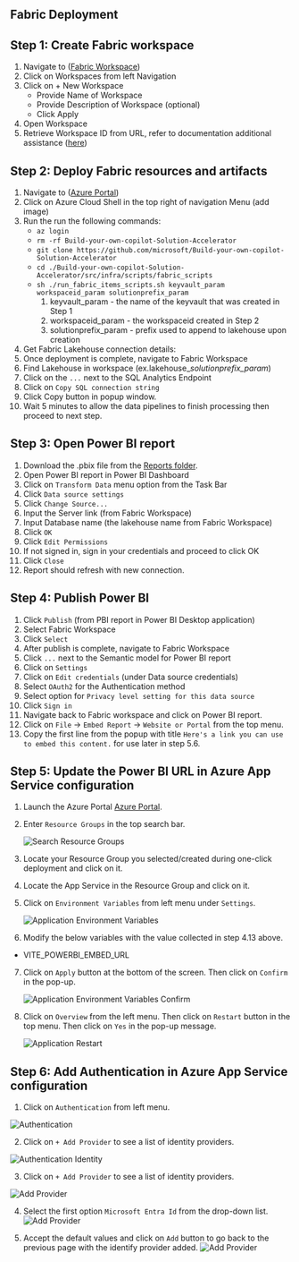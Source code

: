## Fabric Deployment
## Step 1: Create Fabric workspace
1.  Navigate to ([Fabric Workspace](https://app.fabric.microsoft.com/))
2.  Click on Workspaces from left Navigation
3.  Click on + New Workspace
      - Provide Name of Workspace 
      - Provide Description of Workspace (optional)
      - Click Apply
4.  Open Workspace
5.  Retrieve Workspace ID from URL, refer to documentation additional assistance ([here](https://learn.microsoft.com/en-us/fabric/admin/portal-workspace#identify-your-workspace-id))

## Step 2: Deploy Fabric resources and artifacts
1.   Navigate to ([Azure Portal](https://portal.azure.com/))
2.   Click on Azure Cloud Shell in the top right of navigation Menu (add image)
3.   Run the run the following commands:  
      - ```az login``` 
      - ```rm -rf Build-your-own-copilot-Solution-Accelerator```
      - ```git clone https://github.com/microsoft/Build-your-own-copilot-Solution-Accelerator```
      - ```cd ./Build-your-own-copilot-Solution-Accelerator/src/infra/scripts/fabric_scripts```
      - ```sh ./run_fabric_items_scripts.sh keyvault_param workspaceid_param solutionprefix_param```  
         1. keyvault_param - the name of the keyvault that was created in Step 1
         2. workspaceid_param - the workspaceid created in Step 2
         3. solutionprefix_param - prefix used to append to lakehouse upon creation
4.  Get Fabric Lakehouse connection details:
5.  Once deployment is complete, navigate to Fabric Workspace
6.   Find Lakehouse in workspace (ex.lakehouse_*solutionprefix_param*)
7.   Click on the ```...``` next to the SQL Analytics Endpoint
8.   Click on ```Copy SQL connection string```
9.   Click Copy button in popup window.
10.  Wait 5 minutes to allow the data pipelines to finish processing then proceed to next step.
## Step 3: **Open Power BI report**
1.   Download the .pbix file from the [Reports folder](../PowerBIReport/).
2.   Open Power BI report in Power BI Dashboard
3.   Click on `Transform Data` menu option from the Task Bar
4.   Click `Data source settings`
5.   Click `Change Source...`
6.   Input the Server link (from Fabric Workspace)
7.   Input Database name (the lakehouse name from Fabric Workspace)
8.   Click `OK`
9.   Click `Edit Permissions`
10.  If not signed in, sign in your credentials and proceed to click OK
11.  Click `Close`
12.  Report should refresh with new connection.

## Step 4: **Publish Power BI**
1.  Click `Publish` (from PBI report in Power BI Desktop application)
2.  Select Fabric Workspace
3.  Click `Select`
4.  After publish is complete, navigate to Fabric Workspace
5.  Click `...` next to the Semantic model for Power BI report
6.  Click on `Settings` 
7.  Click on `Edit credentials` (under Data source credentials)
8.  Select `OAuth2` for the Authentication method
9.  Select option for `Privacy level setting for this data source`
10. Click `Sign in`
11. Navigate back to Fabric workspace and click on Power BI report.
12. Click on `File` -> `Embed Report` -> `Website or Portal` from the top menu.
13. Copy the first line from the popup with title `Here's a link you can use to embed this content.` for use later in step 5.6.

## Step 5: Update the Power BI URL in Azure App Service configuration
1. Launch the Azure Portal [Azure Portal](https://portal.azure.com/).
2. Enter `Resource Groups` in the top search bar.

    ![Search Resource Groups](images/fabric/AzurePortalResourceGroups.png)

3. Locate your Resource Group you selected/created during one-click deployment and click on it.

4. Locate the App Service in the Resource Group and click on it.

5. Click on `Environment Variables` from left menu under `Settings`.

    ![Application Environment Variables](images/fabric/AppEnvironmentVariables.png)

6. Modify the below variables with the value collected in step 4.13 above.
- VITE_POWERBI_EMBED_URL

7. Click on `Apply` button at the bottom of the screen. Then click on `Confirm` in the pop-up.

    ![Application Environment Variables Confirm](images/fabric/AppEnvironmentVariablesConfirm.png)

8. Click on `Overview` from the left menu. Then click on `Restart` button in the top menu. Then click on `Yes` in the pop-up message. 

   ![Application Restart](images/fabric/AppServiceRestart.png)

    
## Step 6: Add Authentication in Azure App Service configuration

1. Click on `Authentication` from left menu.

  ![Authentication](images/fabric/AppAuthentication.png)

2. Click on `+ Add Provider` to see a list of identity providers.

  ![Authentication Identity](images/fabric/AppAuthenticationIdentity.png)

3. Click on `+ Add Provider` to see a list of identity providers.

  ![Add Provider](images/fabric/AppAuthIdentityProvider.png)

4. Select the first option `Microsoft Entra Id` from the drop-down list.
 ![Add Provider](images/fabric/AppAuthIdentityProviderAdd.png)

5. Accept the default values and click on `Add` button to go back to the previous page with the identify provider added.
 ![Add Provider](images/fabric/AppAuthIdentityProviderAdded.png)
